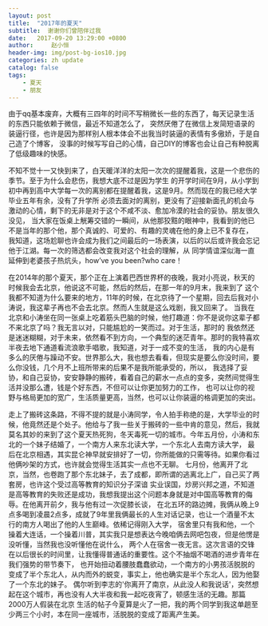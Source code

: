 ```yaml
---
layout: post
title:  "2017年的夏天"
subtitle:  谢谢你们曾陪伴过我
date:   2017-09-20 13:29:00 +0800
author:     赵小恒
header-img: img/post-bg-ios10.jpg
categories: zh update
catalog: false
tags:
    - 夏天
    - 朋友	
---
```


由于qq基本废弃，大概有三四年的时间不写稍微长一些的东西了，每天记录生活的东西只能依赖于微信，最近不知道怎么了，
突然厌倦了在微信上发简短语录的装逼行径，也许是因为那样别人根本体会不出我当时装逼的表情有多傲娇，于是自己造了个博客，
没事的时候写写自己的心情，自己DIY的博客也会让自己有种脱离了低级趣味的快感。

 
不知不觉十一又快到来了，白天暖洋洋的太阳一次次的提醒着我，这是一个悲伤的季节。至于为什么会悲伤，我想大底不过是因为学生
的开学时间在9月，从小学到初中再到高中大学每一次的离别都在提醒着我，这是9月。然而现在的我已经大学毕业五年有余，没有了升学所
必须去面对的离别，更没有了迎接新面孔的机会与激动的心情，剩下的无非是对于这个不咸不淡、愈加冷漠的社会的妥协。朋友很久没见，
当大家在饭桌上觥筹交错的一瞬间，从他那狡黠的眼神中，我看到的他已不是当年的那个他，那个真诚的、可爱的、有趣的灵魂在他的身上已不复存在，
我知道，这场尬聊也许会成为我们之间最后的一场表演，以后的以后或许我会忘记他于江湖。每一次的筛选都会改变我对这个社会的理解，从
同学情谊深似海一直延伸到老婆孩子热炕头，how’ve you been?who care！ 

在2014年的那个夏天，那个正在上演着巴西世界杯的夜晚，我对小亮说，秋天的时候我会去北京，他说这不可能，然后的然后，在那一年的9月末，我来到了
这个我都不知道为什么要来的地方，11年的时候，在北京待了一个星期，回去后我对小涛说，我这辈子再也不会去北京。然而人生就是这么戏剧，我又回来了。
当我在北京和小涛坐在同一张桌上吃着筋头巴脑的时候，他打趣道：你不是说你这辈子都不来北京了吗？我无言以对，只能尴尬的一笑而过。对于生活，那时的
我依然还是迷迷糊糊，对于未来，依然看不到方向，一个典型的迷茫青年。那时的我特喜欢半夜去地下通道看流浪歌手唱歌，我知道，对于一成不变的生活，
我的内心是有多么的厌倦与躁动不安。世界那么大，我也想去看看，但现实是要么你没时间，要么你没钱，几个月不上班所带来的后果不是我所能承受的，所以，
我选择了妥协，和自己妥协，安安静静的搬砖，看着自己的薪水一点点的变多，突然间觉得生活并没那么遭，钱是个好东西，不但可以让你更加努力的工作，
也可以让你的视野与格局更加的宽广，生活质量更高，当然，也可以让你装逼的格调更加的突出。  

走上了搬砖这条路，不得不提的就是小涛同学，令人拍手称绝的是，大学毕业的时候，他竟然还是个处子。他给与了我一些关于搬砖的一些中肯的意见，然后，我就
莫名其妙的来到了这个夏天热死狗，冬天毒死一切的城市。今年五月份，小涛和东北的一个妹子结婚了，一个南方人来东北读大学，一个东北人去南方读大学，
最后在北京相遇，其实昆仑神早就安排好了一切，你所能做的只需等待。如果你看过他俩吵架的方式，也许就会觉得生活其实一点也不无聊。
七月份，他离开了北京，当然，也卷跑了那个东北妹子，去了成都，即所谓的逃离北上广，自己买了两套房，也许这个受过高等教育的知识分子深谙
实业误国，炒房兴邦之道，不知道是高等教育的失败还是成功，我想我提出这个问题本身就是对中国高等教育的侮辱。在他离开前夕，我与他有过一次促膝长谈，
在北五环的路边摊，我俩从晚上9点多喝到凌晨2点多，成就了9年里我俩最长的人生对话记录，也让一个酒量不太行的南方人喝出了他的人生巅峰。依稀记得刚入大学，
宿舍里只有我和他，一个操着大连话，一个操着川普，其实我只是想表达今晚咱俩去网吧包夜，但是他愣是没听懂，当然我也没听懂他在说什么，
两个人在宿舍一夜无言。这次言语的交锋在以后很长的时间里，让我懂得普通话的重要性。这个不抽烟不喝酒的进步青年在我们强势的带节奏下，
也开始扭动着腰肢蠢蠢欲动，一个南方的小男孩活脱脱的变成了半个东北人，从内而外的蜕变，事实上，他也确实是半个东北人，因为他娶了一个东北的妹子。
偶尔听到李志的'你离开了南京，从此没人和我说话'，突然想起在这个城市，再也没有人大半夜和我一起吃夜宵了，顿感生活的无趣。那篇2000万人假装在北京
生活的帖子今夏算是火了一把，我的两个同学到我这单趟至少两三个小时，本在同一座城市，活脱脱的变成了距离产生美。



